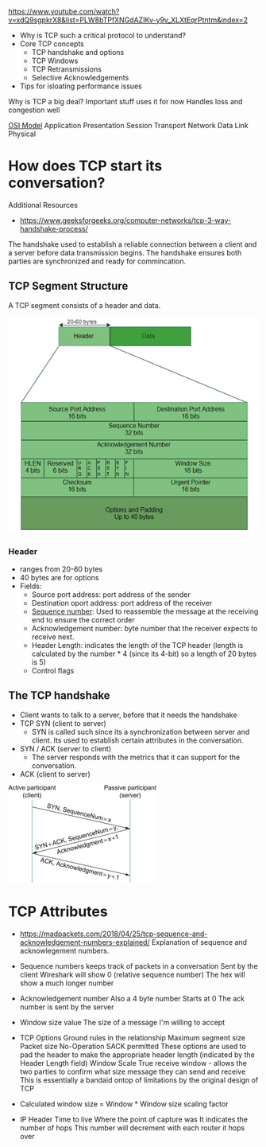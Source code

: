 https://www.youtube.com/watch?v=xdQ9sgpkrX8&list=PLW8bTPfXNGdAZIKv-y9v_XLXtEqrPtntm&index=2

* Why is TCP such a critical protocol to understand?
* Core TCP concepts
    * TCP handshake and options
    * TCP Windows
    * TCP Retransmissions
    * Selective Acknowledgements
* Tips for isloating performance issues

Why is TCP a big deal?
    Important stuff uses it for now
    Handles loss and congestion well

[OSI Model](https://aws.amazon.com/what-is/osi-model/#:~:text=The%20Open%20Systems%20Interconnection%20(OSI,across%20geographical%20and%20political%20boundaries.))
Application
Presentation
Session
Transport
Network
Data Link
Physical

# How does TCP start its conversation?

Additional Resources
* https://www.geeksforgeeks.org/computer-networks/tcp-3-way-handshake-process/

The handshake used to establish a reliable connection between a client and a server before data transmission begins. The handshake ensures both parties are synchronized and ready for commincation.

## TCP Segment Structure
A TCP segment consists of a header and data.

![alt text](https://github.com/chaseraab/networking/blob/main/Chris%20Greer/How%20TCP%20Works/Images/TCPSegmentHeader-1.png)

### Header
- ranges from 20-60 bytes
- 40 bytes are for options
- Fields:
    - Source port address: port address of the sender
    - Destination oport address: port address of the receiver
    - [Sequence number](https://www.geeksforgeeks.org/computer-networks/wrap-around-concept-and-tcp-sequence-number/): Used to reassemble the message at the receiving end to ensure the correct order
    - Acknowledgement number: byte number that the receiver expects to receive next.
    - Header Length: indicates the length of the TCP header (length is calculated by the number * 4 (since its 4-bit) so a length of 20 bytes is 5)
    - Control flags

## The TCP handshake
- Client wants to talk to a server, before that it needs the handshake
- TCP SYN (client to server)
    - SYN is called such since its a synchronization between server and client. Its used to establish certain attributes in the conversation.
- SYN / ACK (server to client)
   - The server responds with the metrics that it can support for the conversation.
- ACK (client to server)


![alt text](https://github.com/chaseraab/networking/blob/main/Chris%20Greer/How%20TCP%20Works/Images/TCP-Handshake.jpg)

# TCP Attributes
* https://madpackets.com/2018/04/25/tcp-sequence-and-acknowledgement-numbers-explained/
   Explanation of sequence and acknowlegement numbers.

- Sequence numbers
    keeps track of packets in a conversation
    Sent by the client
    Wireshark will show 0 (relative sequence number)
        The hex will show a much longer number
- Acknowledgement number
    Also a 4 byte number
    Starts at 0
    The ack number is sent by the server
- Window size value
    The size of a message I'm willing to accept
- TCP Options
    Ground rules in the relationship
    Maximum segment size
        Packet size
    No-Operation
    SACK permitted
        These options are used to pad the header to make the appropriate header length (indicated by the Header Length field)
    Window Scale
        True receive window - allows the two parties to confirm what size message they can send and receive
        This is essentially a bandaid ontop of limitations by the original design of TCP
- Calculated window size = Window * Window size scaling factor
    
- IP Header
    Time to live
        Where the point of capture was
        It indicates the number of hops
        This number will decrement with each router it hops over

